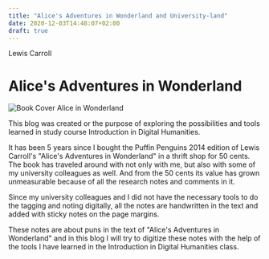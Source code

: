 ```yaml
---
title: "Alice's Adventures in Wonderland and University-land"
date: 2020-12-03T14:48:07+02:00
draft: true
---
```


Lewis Carroll
# Alice's Adventures in Wonderland


![Book Cover Alice in Wonderland](/Cover_Alice_in_Wonderland.jpg)


This blog was created or the purpose of exploring the possibilities and tools learned in study course Introduction in Digital Humanities.

It has been 5 years since I bought the Puffin Penguins 2014 edition of
Lewis Carroll's "Alice's Adventures in Wonderland" in a thrift shop for 50 cents. The book has traveled around with not only with me, but also with some of my university colleagues as well. And from the 50 cents its value has grown
unmeasurable because of all the research notes and comments in it.

Since my university colleagues and I did not have the necessary tools to do the
tagging and noting digitally, all the notes are handwritten in the text and
added with sticky notes on the page margins.

These notes are about puns in the text of "Alice's Adventures in Wonderland" and in this blog I will try to digitize these notes with the help of the tools I have learned in the Introduction in Digital Humanities class.
